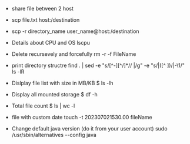 - share file between 2 host
- scp file.txt host:/destination
- scp -r directory_name user_name@host:/destination

- Details about CPU and OS
  lscpu


- Delete recursevely and forcefully 
rm -r -f FileName

- print directory structre
  find . | sed -e "s/[^-][^\/]*\// |/g" -e "s/|\([^ ]\)/|-\1/"
  ls -lR

- Dislplay file list with size in MB/KB
$ ls -lh

- Display all mounted storage
$ df -h

- Total file count $ ls | wc -l

- file with custom date
touch -t 202307021530.00 fileName

- Change default java version (do it from your user account)
  sudo /usr/sbin/alternatives --config java
